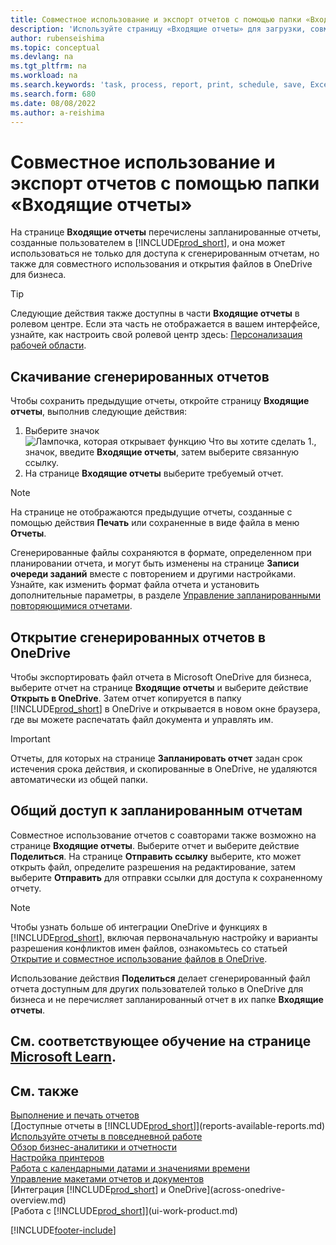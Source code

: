 ```yaml
---
title: Совместное использование и экспорт отчетов с помощью папки «Входящие отчеты»
description: 'Используйте страницу «Входящие отчеты» для загрузки, совместного использования и экспорта отчетов в Business Central.'
author: rubenseishima
ms.topic: conceptual
ms.devlang: na
ms.tgt_pltfrm: na
ms.workload: na
ms.search.keywords: 'task, process, report, print, schedule, save, Excel, PDF, dataset, export, report inbox, onedrive,'
ms.search.form: 680
ms.date: 08/08/2022
ms.author: a-reishima
---
```

# <a name="share-and-export-reports-with-the-report-inbox" />Совместное использование и экспорт отчетов с помощью папки «Входящие отчеты»

На странице **Входящие отчеты** перечислены запланированные отчеты, созданные пользователем в [!INCLUDE[prod_short](includes/prod_short.md)], и она может использоваться не только для доступа к сгенерированным отчетам, но также для совместного использования и открытия файлов в OneDrive для бизнеса.

> [!TIP]
> Следующие действия также доступны в части **Входящие отчеты** в ролевом центре. Если эта часть не отображается в вашем интерфейсе, узнайте, как настроить свой ролевой центр здесь: [Персонализация рабочей области](ui-personalization-user.md).

## <a name="download-generated-reports" />Скачивание сгенерированных отчетов

Чтобы сохранить предыдущие отчеты, откройте страницу **Входящие отчеты**, выполнив следующие действия:

1. Выберите значок ![Лампочка, которая открывает функцию Что вы хотите сделать 1.](media/ui-search/search_small.png "Что вы хотите сделать"), значок, введите **Входящие отчеты**, затем выберите связанную ссылку.  
2. На странице **Входящие отчеты** выберите требуемый отчет.

> [!NOTE]
> На странице не отображаются предыдущие отчеты, созданные с помощью действия **Печать** или сохраненные в виде файла в меню **Отчеты**.
>
> Сгенерированные файлы сохраняются в формате, определенном при планировании отчета, и могут быть изменены на странице **Записи очереди заданий** вместе с повторением и другими настройками. Узнайте, как изменить формат файла отчета и установить дополнительные параметры, в разделе [Управление запланированными повторяющимися отчетами](ui-work-report.md#manage-scheduled-recurring-reports).

## <a name="open-generated-reports-in-onedrive" />Открытие сгенерированных отчетов в OneDrive

Чтобы экспортировать файл отчета в Microsoft OneDrive для бизнеса, выберите отчет на странице **Входящие отчеты** и выберите действие **Открыть в OneDrive**. Затем отчет копируется в папку [!INCLUDE[prod_short](includes/prod_short.md)] в OneDrive и открывается в новом окне браузера, где вы можете распечатать файл документа и управлять им.

> [!IMPORTANT]
>
> Отчеты, для которых на странице **Запланировать отчет** задан срок истечения срока действия, и скопированные в OneDrive, не удаляются автоматически из общей папки.

## <a name="share-scheduled-reports" />Общий доступ к запланированным отчетам

Совместное использование отчетов с соавторами также возможно на странице **Входящие отчеты**. Выберите отчет и выберите действие **Поделиться**. На странице **Отправить ссылку** выберите, кто может открыть файл, определите разрешения на редактирование, затем выберите **Отправить** для отправки ссылки для доступа к сохраненному отчету.

> [!NOTE]
> Чтобы узнать больше об интеграции OneDrive и функциях в [!INCLUDE[prod_short](includes/prod_short.md)], включая первоначальную настройку и варианты разрешения конфликтов имен файлов, ознакомьтесь со статьей [Открытие и совместное использование файлов в OneDrive](across-share-onedrive.md).
>
> Использование действия **Поделиться** делает сгенерированный файл отчета доступным для других пользователей только в OneDrive для бизнеса и не перечисляет запланированный отчет в их папке **Входящие отчеты**.

## <a name="see-related-training-at-microsoft-learnlearnpathsbuild-reports" />См. соответствующее обучение на странице [Microsoft Learn](/learn/paths/build-reports/).

## <a name="see-also" />См. также

[Выполнение и печать отчетов](ui-work-report.md)  
[Доступные отчеты в [!INCLUDE[prod_short](includes/prod_short.md)]](reports-available-reports.md)  
[Используйте отчеты в повседневной работе](reports-use-reports.md)  
[Обзор бизнес-аналитики и отчетности](reports-bi-reporting.md)  
[Настройка принтеров](ui-specify-printer-selection-reports.md)  
[Работа с календарными датами и значениями времени](ui-enter-date-ranges.md)  
[Управление макетами отчетов и документов](ui-manage-report-layouts.md)  
[Интеграция [!INCLUDE[prod_short](includes/prod_short.md)] и OneDrive](across-onedrive-overview.md)  
[Работа с [!INCLUDE[prod_short](includes/prod_short.md)]](ui-work-product.md)  

[!INCLUDE[footer-include](includes/footer-banner.md)]

